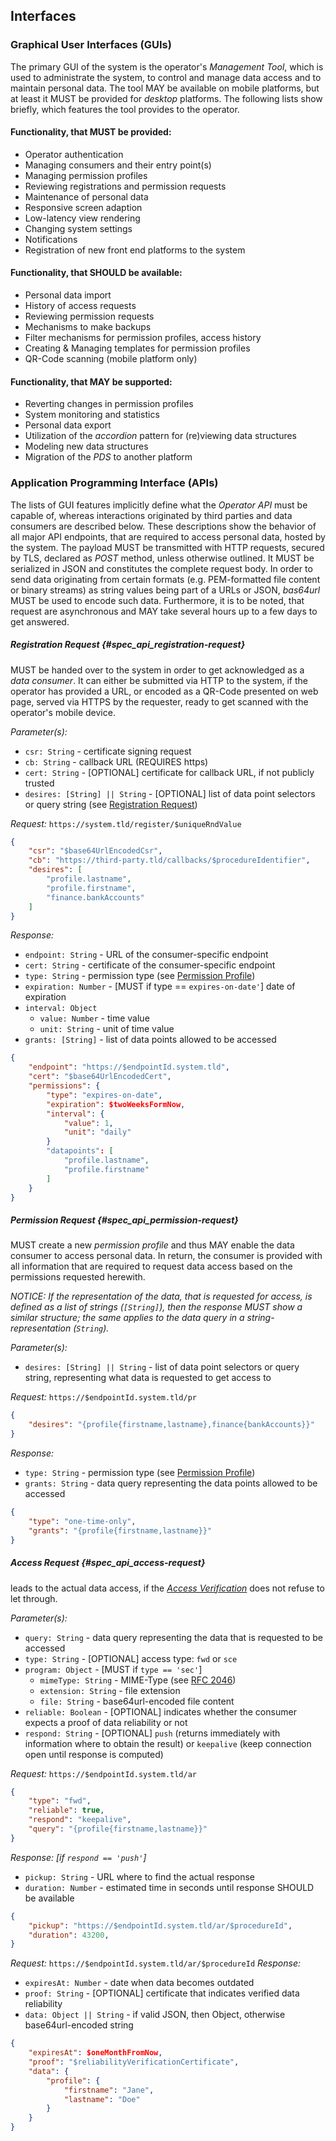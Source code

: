 ## Interfaces



### Graphical User Interfaces (GUIs)

The primary GUI of the system is the operator's *Management Tool*, which is used to administrate
the system, to control and manage data access and to maintain personal data. The tool MAY be 
available on mobile platforms, but at least it MUST be provided for *desktop* platforms. The 
following lists show briefly, which features the tool provides to the operator. 


#### Functionality, that MUST be provided:

+   Operator authentication
+   Managing consumers and their entry point(s)
+   Managing permission profiles
+   Reviewing registrations and permission requests
+   Maintenance of personal data
+   Responsive screen adaption
+   Low-latency view rendering
+   Changing system settings
+   Notifications
+   Registration of new front end platforms to the system 


#### Functionality, that SHOULD be available:

+   Personal data import
+   History of access requests
+   Reviewing permission requests
+   Mechanisms to make backups
+   Filter mechanisms for permission profiles, access history
+   Creating & Managing templates for permission profiles
+   QR-Code scanning (mobile platform only)


#### Functionality, that MAY be supported:

+   Reverting changes in permission profiles
+   System monitoring and statistics
+   Personal data export
+   Utilization of the *accordion* pattern for (re)viewing data structures
+   Modeling new data structures
+   Migration of the *PDS* to another platform



### Application Programming Interface (APIs)

The lists of GUI features implicitly define what the *Operator API* must be capable of, whereas 
interactions originated by third parties and data consumers are described below. These descriptions
show the behavior of all major API endpoints, that are required to access personal data, hosted by
the system. 
The payload MUST be transmitted with HTTP requests, secured by TLS, declared as *POST* method, 
unless otherwise outlined. It MUST be serialized in JSON and constitutes the complete request body. 
In order to send data originating from certain formats (e.g. PEM-formatted file content or binary 
streams) as string values being part of a URLs or JSON, *bas64url* MUST be used to encode such data. 
Furthermore, it is to be noted, that request are asynchronous and MAY take several hours up to a few 
days to get answered.


##### Registration Request {#spec_api_registration-request}
MUST be handed over to the system in order to get acknowledged as a *data consumer*. It can either 
be submitted via HTTP to the system, if the operator has provided a URL, or encoded as a QR-Code 
presented on web page, served via HTTPS by the requester, ready to get scanned with the operator's 
mobile device. 


*Parameter(s):*
+   `csr: String`                   -   certificate signing request
+   `cb: String`                    -   callback URL (REQUIRES https)
+   `cert: String`                  -   [OPTIONAL] certificate for callback URL, if not publicly 
                                        trusted
+   `desires: [String] || String`   -   [OPTIONAL] list of data point selectors or query string (see 
                                        [Registration Request](#spec_api_permission-request))

*Request:* `https://system.tld/register/$uniqueRndValue`

``` {.json .numberLines}
{
    "csr": "$base64UrlEncodedCsr",
    "cb": "https://third-party.tld/callbacks/$procedureIdentifier",
    "desires": [
        "profile.lastname",
        "profile.firstname",
        "finance.bankAccounts"
    ]
}
```

*Response:*

+   `endpoint: String`      -   URL of the consumer-specific endpoint
+   `cert: String`          -   certificate of the consumer-specific endpoint
+   `type: String`          -   permission type (see [Permission Profile](#permission-profile))
+   `expiration: Number`    -   [MUST if type == `expires-on-date'`] date of expiration
+   `interval: Object`
    -   `value: Number`     -   time value
    -   `unit: String`      -   unit of time value
+   `grants: [String]`      -   list of data points allowed to be accessed

``` {.json .numberLines}
{
    "endpoint": "https://$endpointId.system.tld",
    "cert": "$base64UrlEncodedCert",
    "permissions": {
        "type": "expires-on-date",
        "expiration": $twoWeeksFormNow,
        "interval": {
            "value": 1,
            "unit": "daily"
        }
        "datapoints": [
            "profile.lastname",
            "profile.firstname"
        ]
    }
}
```


##### Permission Request {#spec_api_permission-request}
MUST create a new *permission profile* and thus MAY enable the data consumer to access personal 
data. In return, the consumer is provided with all information that are required to request data 
access based on the permissions requested herewith.

*NOTICE: If the representation of the data, that is requested for access, is defined as a list of 
strings (`[String]`), then the response MUST show a similar structure; the same applies to the data 
query in a string-representation (`String`).*
   
*Parameter(s):*
+   `desires: [String] || String`    -  list of data point selectors or query string, representing 
                                        what data is requested to get access to
   
*Request:* `https://$endpointId.system.tld/pr`

``` {.json .numberLines}
{
    "desires": "{profile{firstname,lastname},finance{bankAccounts}}"
}
```

*Response:* 

+   `type: String`          -   permission type (see [Permission Profile](#permission-profile))
+   `grants: String`        -   data query representing the data points allowed to be accessed

``` {.json .numberLines}
{
    "type": "one-time-only",
    "grants": "{profile{firstname,lastname}}"
}
```



##### Access Request {#spec_api_access-request}
leads to the actual data access, if the *[Access Verification](#access-verification)* does not 
refuse to let through.

*Parameter(s):*
+   `query: String`             -   data query representing the data that is requested to be 
                                    accessed
+   `type: String`              -   [OPTIONAL] access type: `fwd` or `sce`
+   `program: Object`           -   [MUST if `type == 'sec'`]
    -   `mimeType: String`      -   MIME-Type (see [RFC 2046](https://tools.ietf.org/html/rfc2046))
    -   `extension: String`     -   file extension
    -   `file: String`          -   base64url-encoded file content
+   `reliable: Boolean`         -   [OPTIONAL] indicates whether the consumer expects a proof of 
                                    data reliability or not
+   `respond: String`           -   [OPTIONAL] `push` (returns immediately with information where to 
                                    obtain the result) or `keepalive` (keep connection open until 
                                    response is computed)
   
*Request:* `https://$endpointId.system.tld/ar`
``` {.json .numberLines}
{
    "type": "fwd",
    "reliable": true,
    "respond": "keepalive",
    "query": "{profile{firstname,lastname}}"
}
```

*Response: [if `respond == 'push'`]*

+   `pickup: String`    -   URL where to find the actual response
+   `duration: Number`  -   estimated time in seconds until response SHOULD be available

``` {.json .numberLines}
{
    "pickup": "https://$endpointId.system.tld/ar/$procedureId",
    "duration": 43200,
}
```

*Request:* `https://$endpointId.system.tld/ar/$procedureId`
*Response:*

+   `expiresAt: Number`         -   date when data becomes outdated
+   `proof: String`             -   [OPTIONAL] certificate that indicates verified data reliability
+   `data: Object || String`    -   if valid JSON, then Object, otherwise base64url-encoded string 

``` {.json .numberLines}
{
    "expiresAt": $oneMonthFromNow,
    "proof": "$reliabilityVerificationCertificate",
    "data": {
        "profile": {
            "firstname": "Jane",
            "lastname": "Doe"
        }
    }
}
```
